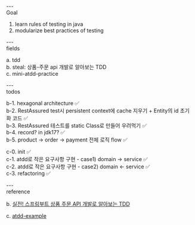 ---\
Goal


1. learn rules of testing in java
2. modularize best practices of testing




---\
fields


a. tdd\
b. steal: 상품-주문 api 개발로 알아보는 TDD\
c. mini-atdd-practice



---\
todos


b-1. hexagonal architecture :white_check_mark:\
b-2. RestAssured test시 persistent context에 cache 지우기 + Entity의 id 초기화 코드 :white_check_mark:\
b-3. RestAssured 테스트를 static Class로 만들어 우려먹기 :white_check_mark:\
b-4. record? in jdk17? :white_check_mark:\
b-5. product -> order -> payment 전체 로직 flow :white_check_mark:

c-0. init :white_check_mark:\
c-1. atdd로 작은 요구사항 구현 - case1) domain -> service :white_check_mark:\
c-2. atdd로 작은 요구사항 구현 - case2) domain <- service :white_check_mark:\
c-3. refactoring :white_check_mark:



---\
reference


b. [실전! 스프링부트 상품 주문 API 개발로 알아보는 TDD](https://github.com/ejoongseok/product-order-service)

c. [atdd-example](https://github.com/ejoongseok/atdd-example)
